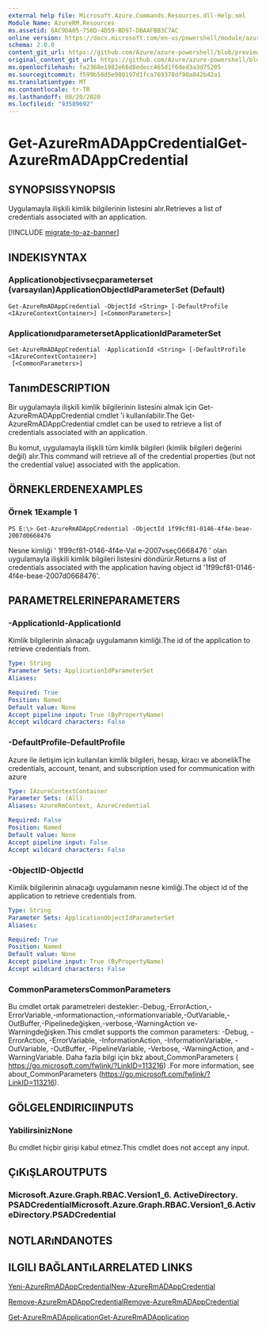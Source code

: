 ```yaml
---
external help file: Microsoft.Azure.Commands.Resources.dll-Help.xml
Module Name: AzureRM.Resources
ms.assetid: 6AC9DA05-756D-4D59-BD97-DBAAFBB3C7AC
online version: https://docs.microsoft.com/en-us/powershell/module/azurerm.resources/get-azurermadappcredential
schema: 2.0.0
content_git_url: https://github.com/Azure/azure-powershell/blob/preview/src/ResourceManager/Resources/Commands.Resources/help/Get-AzureRmADAppCredential.md
original_content_git_url: https://github.com/Azure/azure-powershell/blob/preview/src/ResourceManager/Resources/Commands.Resources/help/Get-AzureRmADAppCredential.md
ms.openlocfilehash: fa2368e1982e66d8edecc465d1f6ded3a3d75205
ms.sourcegitcommit: f599b50d5e980197d1fca769378df90a842b42a1
ms.translationtype: MT
ms.contentlocale: tr-TR
ms.lasthandoff: 08/20/2020
ms.locfileid: "93589692"
---
```

# <span data-ttu-id="e6fa0-101">Get-AzureRmADAppCredential</span><span class="sxs-lookup"><span data-stu-id="e6fa0-101">Get-AzureRmADAppCredential</span></span>

## <span data-ttu-id="e6fa0-102">SYNOPSIS</span><span class="sxs-lookup"><span data-stu-id="e6fa0-102">SYNOPSIS</span></span>
<span data-ttu-id="e6fa0-103">Uygulamayla ilişkili kimlik bilgilerinin listesini alır.</span><span class="sxs-lookup"><span data-stu-id="e6fa0-103">Retrieves a list of credentials associated with an application.</span></span>

[!INCLUDE [migrate-to-az-banner](../../includes/migrate-to-az-banner.md)]

## <span data-ttu-id="e6fa0-104">INDEKI</span><span class="sxs-lookup"><span data-stu-id="e6fa0-104">SYNTAX</span></span>

### <span data-ttu-id="e6fa0-105">Applicationobjectivseçparameterset (varsayılan)</span><span class="sxs-lookup"><span data-stu-id="e6fa0-105">ApplicationObjectIdParameterSet (Default)</span></span>
```
Get-AzureRmADAppCredential -ObjectId <String> [-DefaultProfile <IAzureContextContainer>] [<CommonParameters>]
```

### <span data-ttu-id="e6fa0-106">Applicationıdparameterset</span><span class="sxs-lookup"><span data-stu-id="e6fa0-106">ApplicationIdParameterSet</span></span>
```
Get-AzureRmADAppCredential -ApplicationId <String> [-DefaultProfile <IAzureContextContainer>]
 [<CommonParameters>]
```

## <span data-ttu-id="e6fa0-107">Tanım</span><span class="sxs-lookup"><span data-stu-id="e6fa0-107">DESCRIPTION</span></span>
<span data-ttu-id="e6fa0-108">Bir uygulamayla ilişkili kimlik bilgilerinin listesini almak için Get-AzureRmADAppCredential cmdlet 'i kullanılabilir.</span><span class="sxs-lookup"><span data-stu-id="e6fa0-108">The Get-AzureRmADAppCredential cmdlet can be used to retrieve a list of credentials associated with an application.</span></span>

<span data-ttu-id="e6fa0-109">Bu komut, uygulamayla ilişkili tüm kimlik bilgileri (kimlik bilgileri değerini değil) alır.</span><span class="sxs-lookup"><span data-stu-id="e6fa0-109">This command will retrieve all of the credential properties (but not the credential value) associated with the application.</span></span>

## <span data-ttu-id="e6fa0-110">ÖRNEKLERDEN</span><span class="sxs-lookup"><span data-stu-id="e6fa0-110">EXAMPLES</span></span>

### <span data-ttu-id="e6fa0-111">Örnek 1</span><span class="sxs-lookup"><span data-stu-id="e6fa0-111">Example 1</span></span>
```
PS E:\> Get-AzureRmADAppCredential -ObjectId 1f99cf81-0146-4f4e-beae-2007d0668476
```

<span data-ttu-id="e6fa0-112">Nesne kimliği ' 1f99cf81-0146-4f4e-Val e-2007vseç0668476 ' olan uygulamayla ilişkili kimlik bilgileri listesini döndürür.</span><span class="sxs-lookup"><span data-stu-id="e6fa0-112">Returns a list of credentials associated with the application having object id '1f99cf81-0146-4f4e-beae-2007d0668476'.</span></span>

## <span data-ttu-id="e6fa0-113">PARAMETRELERINE</span><span class="sxs-lookup"><span data-stu-id="e6fa0-113">PARAMETERS</span></span>

### <span data-ttu-id="e6fa0-114">-ApplicationId</span><span class="sxs-lookup"><span data-stu-id="e6fa0-114">-ApplicationId</span></span>
<span data-ttu-id="e6fa0-115">Kimlik bilgilerinin alınacağı uygulamanın kimliği.</span><span class="sxs-lookup"><span data-stu-id="e6fa0-115">The id of the application to retrieve credentials from.</span></span>

```yaml
Type: String
Parameter Sets: ApplicationIdParameterSet
Aliases:

Required: True
Position: Named
Default value: None
Accept pipeline input: True (ByPropertyName)
Accept wildcard characters: False
```

### <span data-ttu-id="e6fa0-116">-DefaultProfile</span><span class="sxs-lookup"><span data-stu-id="e6fa0-116">-DefaultProfile</span></span>
<span data-ttu-id="e6fa0-117">Azure ile iletişim için kullanılan kimlik bilgileri, hesap, kiracı ve abonelik</span><span class="sxs-lookup"><span data-stu-id="e6fa0-117">The credentials, account, tenant, and subscription used for communication with azure</span></span>

```yaml
Type: IAzureContextContainer
Parameter Sets: (All)
Aliases: AzureRmContext, AzureCredential

Required: False
Position: Named
Default value: None
Accept pipeline input: False
Accept wildcard characters: False
```

### <span data-ttu-id="e6fa0-118">-ObjectID</span><span class="sxs-lookup"><span data-stu-id="e6fa0-118">-ObjectId</span></span>
<span data-ttu-id="e6fa0-119">Kimlik bilgilerinin alınacağı uygulamanın nesne kimliği.</span><span class="sxs-lookup"><span data-stu-id="e6fa0-119">The object id of the application to retrieve credentials from.</span></span>

```yaml
Type: String
Parameter Sets: ApplicationObjectIdParameterSet
Aliases:

Required: True
Position: Named
Default value: None
Accept pipeline input: True (ByPropertyName)
Accept wildcard characters: False
```

### <span data-ttu-id="e6fa0-120">CommonParameters</span><span class="sxs-lookup"><span data-stu-id="e6fa0-120">CommonParameters</span></span>
<span data-ttu-id="e6fa0-121">Bu cmdlet ortak parametreleri destekler:-Debug,-ErrorAction,-ErrorVariable,-ınformationaction,-ınformationvariable,-OutVariable,-OutBuffer,-Pipelinedeğişken,-verbose,-WarningAction ve-Warningdeğişken.</span><span class="sxs-lookup"><span data-stu-id="e6fa0-121">This cmdlet supports the common parameters: -Debug, -ErrorAction, -ErrorVariable, -InformationAction, -InformationVariable, -OutVariable, -OutBuffer, -PipelineVariable, -Verbose, -WarningAction, and -WarningVariable.</span></span> <span data-ttu-id="e6fa0-122">Daha fazla bilgi için bkz about_CommonParameters ( https://go.microsoft.com/fwlink/?LinkID=113216) .</span><span class="sxs-lookup"><span data-stu-id="e6fa0-122">For more information, see about_CommonParameters (https://go.microsoft.com/fwlink/?LinkID=113216).</span></span>

## <span data-ttu-id="e6fa0-123">GÖLGELENDIRICI</span><span class="sxs-lookup"><span data-stu-id="e6fa0-123">INPUTS</span></span>

### <span data-ttu-id="e6fa0-124">Yabilirsiniz</span><span class="sxs-lookup"><span data-stu-id="e6fa0-124">None</span></span>
<span data-ttu-id="e6fa0-125">Bu cmdlet hiçbir girişi kabul etmez.</span><span class="sxs-lookup"><span data-stu-id="e6fa0-125">This cmdlet does not accept any input.</span></span>

## <span data-ttu-id="e6fa0-126">ÇıKıŞLAR</span><span class="sxs-lookup"><span data-stu-id="e6fa0-126">OUTPUTS</span></span>

### <span data-ttu-id="e6fa0-127">Microsoft.Azure.Graph.RBAC.Version1_6. ActiveDirectory. PSADCredential</span><span class="sxs-lookup"><span data-stu-id="e6fa0-127">Microsoft.Azure.Graph.RBAC.Version1_6.ActiveDirectory.PSADCredential</span></span>

## <span data-ttu-id="e6fa0-128">NOTLARıNDA</span><span class="sxs-lookup"><span data-stu-id="e6fa0-128">NOTES</span></span>

## <span data-ttu-id="e6fa0-129">ILGILI BAĞLANTıLAR</span><span class="sxs-lookup"><span data-stu-id="e6fa0-129">RELATED LINKS</span></span>

[<span data-ttu-id="e6fa0-130">Yeni-AzureRmADAppCredential</span><span class="sxs-lookup"><span data-stu-id="e6fa0-130">New-AzureRmADAppCredential</span></span>](./New-AzureRmADAppCredential.md)

[<span data-ttu-id="e6fa0-131">Remove-AzureRmADAppCredential</span><span class="sxs-lookup"><span data-stu-id="e6fa0-131">Remove-AzureRmADAppCredential</span></span>](./Remove-AzureRmADAppCredential.md)

[<span data-ttu-id="e6fa0-132">Get-AzureRmADApplication</span><span class="sxs-lookup"><span data-stu-id="e6fa0-132">Get-AzureRmADApplication</span></span>](./Get-AzureRmADApplication.md)

